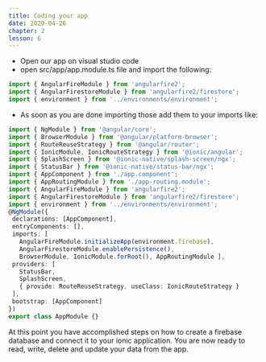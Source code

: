 ```yaml
---
title: Coding your app
date: 2020-04-26
chapter: 2
lesson: 6
---
```


* Open our app on visual studio code
* open src/app/app.module.ts file and import the following:

```typescript
import { AngularFireModule } from 'angularfire2';
import { AngularFirestoreModule } from 'angularfire2/firestore';
import { environment } from '../environments/environment';
```

* As soon as you are done importing those add them to your imports like:

```typescript
import { NgModule } from '@angular/core';
import { BrowserModule } from '@angular/platform-browser';
import { RouteReuseStrategy } from '@angular/router';
import { IonicModule, IonicRouteStrategy } from '@ionic/angular';
import { SplashScreen } from '@ionic-native/splash-screen/ngx';
import { StatusBar } from '@ionic-native/status-bar/ngx';
import { AppComponent } from './app.component';
import { AppRoutingModule } from './app-routing.module';
import { AngularFireModule } from 'angularfire2';
import { AngularFirestoreModule } from 'angularfire2/firestore';
import { environment } from '../environments/environment';
@NgModule({
 declarations: [AppComponent],
 entryComponents: [],
 imports: [
   AngularFireModule.initializeApp(environment.firebase),
   AngularFirestoreModule.enablePersistence(),
   BrowserModule, IonicModule.forRoot(), AppRoutingModule ],
 providers: [
   StatusBar,
   SplashScreen,
   { provide: RouteReuseStrategy, useClass: IonicRouteStrategy }
 ],
 bootstrap: [AppComponent]
})
export class AppModule {}
```

At this point you have accomplished steps on how to create a firebase database and connect it to your ionic application. You are now ready to read, write, delete and update your data from the app. 